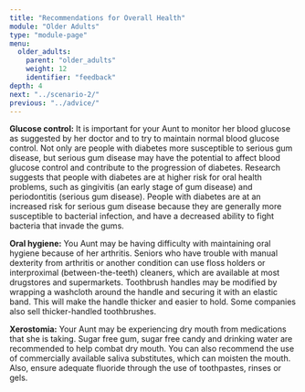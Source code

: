 ```yaml
---
title: "Recommendations for Overall Health"
module: "Older Adults"
type: "module-page"
menu:
  older_adults:
    parent: "older_adults"
    weight: 12
    identifier: "feedback"
depth: 4
next: "../scenario-2/"
previous: "../advice/"
---
```

<div class="pageblock"><p><b>Glucose control:</b> It is important for your Aunt to monitor her blood glucose as suggested by her doctor and to try to maintain normal blood glucose control.  Not only are people with diabetes more susceptible to serious gum disease, but serious gum disease may have the potential to affect blood glucose control and contribute to the progression of diabetes. Research suggests that people with diabetes are at higher risk for oral health problems, such as gingivitis (an early stage of gum disease) and periodontitis (serious gum disease). People with diabetes are at an increased risk for serious gum disease because they are generally more susceptible to bacterial infection, and have a decreased ability to fight bacteria that invade the gums.</p>
<p><b>Oral hygiene:</b> You Aunt may be having difficulty with maintaining oral hygiene because of her arthritis.  Seniors who have trouble with manual dexterity from arthritis or another condition can use floss holders or interproximal (between-the-teeth) cleaners, which are available at most drugstores and supermarkets. Toothbrush handles may be modified by wrapping a washcloth around the handle and securing it with an elastic band. This will make the handle thicker and easier to hold. Some companies also sell thicker-handled toothbrushes.</p>
<p><b>Xerostomia:</b> Your Aunt may be experiencing dry mouth from medications that she is taking. Sugar free gum, sugar free candy and drinking water are recommended to help combat dry mouth.  You can also recommend the use of commercially available saliva substitutes, which can moisten the mouth.  Also, ensure adequate fluoride through the use of toothpastes, rinses or gels.</p>
</div>